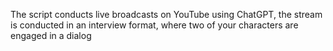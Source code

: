 The script conducts live broadcasts on YouTube using ChatGPT, the stream is conducted in an interview format, where two of your characters are engaged in a dialog 
